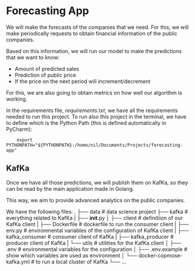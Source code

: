 # Forecasting App
We will make the forecasts of the companies that we need.
For this, we will make periodically requests to obtain financial information of the public companies.

Based on this information, we will run our model to make the predictions that we want to know:
- Amount of predicted sales
- Prediction of public price
- If the price on the next period will increment/decrement

For this, we are also going to obtain metrics on how well our algorithm is working.

In the requirements file, *requirements.txt*, we have all the requirements needed to run this project.
To run also this project in the terminal, we have to define which is the Python Path (this is defined automatically in PyCharm):
```
    export PYTHONPATH="${PYTHONPATH}:/home/nil/Documents/Projects/forecasting-app"
```

## KafKa
Once we have all those predictions, we will publish them on KafKa, so they can be read by the main application made in Golang.

This way, we aim to provide advanced analytics on the public companies.

We have the following files:
    .
    ├── data                            # data science project
    ├── kafka                           # everything related to KafKa
    |   ├── __init__.py
    │   ├── client                      # definitiion of our KafKa client
    |        ├── Dockerfile             # dockerfile to run the consumer client
    |        ├── env.py                 # environmental variables of the configuration of KafKa client
    |        ├── kafka_consumer         # consumer client of KafKa
    |        ├── kafka_producer         # producer client of KafKa
    |        └── utils                  # utilities for the KafKa client
    │   ├── .env                        # environmental variables for the configuration
    │   ├── .env.example                # show which variables are used as environment
    │   └── docker-copmose-kafka.yml    # to run a local cluster of KafKa
    └── ...
